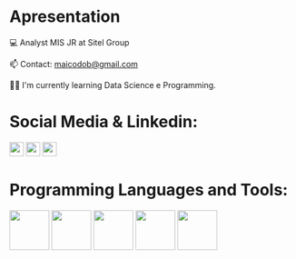 # Apresentation
💻 Analyst MIS JR at Sitel Group

📫 Contact: maicodob@gmail.com

👨‍💻 I'm currently learning Data Science e Programming.



# Social Media & Linkedin:

[<img height="25m" src="https://camo.githubusercontent.com/927d6b3961fa048ff7303daf291cb5869dfa25018997cf8c1373c2f6a85b1458/68747470733a2f2f696d672e736869656c64732e696f2f62616467652f2d476d61696c2d2532333333333f7374796c653d666f722d7468652d6261646765266c6f676f3d676d61696c266c6f676f436f6c6f723d7768697465">](mailto:maicodob@gmail.com)
[<img height="25m" src="https://img.shields.io/badge/Instagram-E4405F?style=for-the-badge&logo=instagram&logoColor=white"/>](https://www.instagram.com/maicoaranha/)
[<img height="25m" src="https://img.shields.io/badge/LinkedIn-0077B5?style=for-the-badge&logo=linkedin&logoColor=white"/>](https://www.linkedin.com/in/maycon-aranha-319b87193/)

# Programming Languages and Tools:

<img height="70m" src="https://cdn.jsdelivr.net/gh/devicons/devicon/icons/python/python-original-wordmark.svg"/> <img height="70m" src="https://camo.githubusercontent.com/920386c6e944d35decd4cee44dfe4e14f51c8fab38b32c881cccac058b79c501/68747470733a2f2f696d672e69636f6e73382e636f6d2f636f6c6f722f3438302f6d6963726f736f66742d73716c2d7365727665722e706e67"/> <img height="70m" src="https://camo.githubusercontent.com/6f414c512e3f9f23f8e79900f82f7f808401869047ce8d88efe053d18b677a2b/68747470733a2f2f75706c6f61642e77696b696d656469612e6f72672f77696b6970656469612f636f6d6d6f6e732f7468756d622f332f33342f4d6963726f736f66745f4f66666963655f457863656c5f2532383230313925453225383025393370726573656e742532392e7376672f35313270782d4d6963726f736f66745f4f66666963655f457863656c5f2532383230313925453225383025393370726573656e742532392e7376672e706e67"/> <img height="70m" src="https://camo.githubusercontent.com/2a28702bf162f96ec5b3d634aa7fab16773a4f5146f635eed14fff096a4c6c46/68747470733a2f2f75706c6f61642e77696b696d656469612e6f72672f77696b6970656469612f636f6d6d6f6e732f7468756d622f632f63662f4e65775f506f7765725f42495f4c6f676f2e7376672f36303070782d4e65775f506f7765725f42495f4c6f676f2e7376672e706e67"/> <img height="70m" src="https://camo.githubusercontent.com/340a4c7bad1e2a9d2ba54a5b59b1e2d456ea4557f67712d2876fc5bdcd705a53/68747470733a2f2f696d672e737461636b73686172652e696f2f736572766963652f373039362f38303937343662652d306239362d346166302d616132662d3564316165616138323635382e706e67"/>
